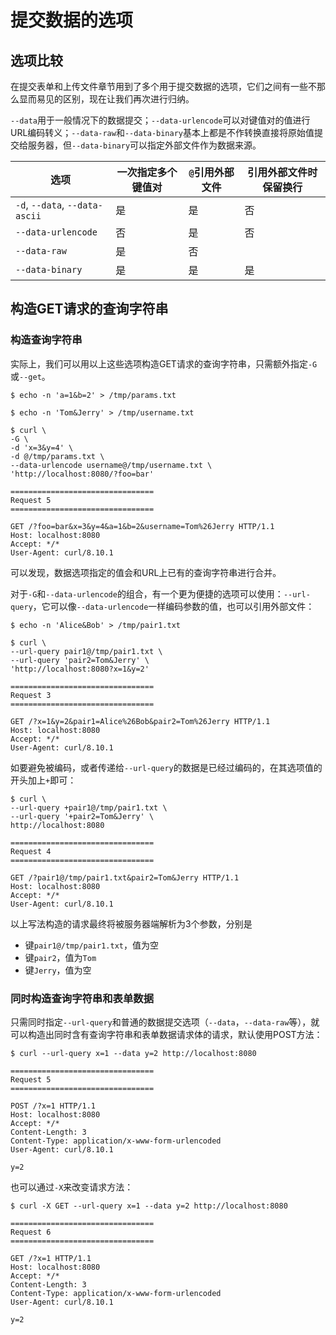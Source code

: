 # 提交数据的选项

## 选项比较

在提交表单和上传文件章节用到了多个用于提交数据的选项，它们之间有一些不那么显而易见的区别，现在让我们再次进行归纳。

`--data`用于一般情况下的数据提交；`--data-urlencode`可以对键值对的值进行URL编码转义；`--data-raw`和`--data-binary`基本上都是不作转换直接将原始值提交给服务器，但`--data-binary`可以指定外部文件作为数据来源。

|选项|一次指定多个键值对|`@`引用外部文件|引用外部文件时保留换行|
|----|---------------|-------------|------------------|
|`-d`, `--data`, `--data-ascii`|是|是|否|
|`--data-urlencode`|否|是|否|
|`--data-raw`|是|否||
|`--data-binary`|是|是|是|

## 构造GET请求的查询字符串

### 构造查询字符串

实际上，我们可以用以上这些选项构造GET请求的查询字符串，只需额外指定`-G`或`--get`。

```shell
$ echo -n 'a=1&b=2' > /tmp/params.txt

$ echo -n 'Tom&Jerry' > /tmp/username.txt

$ curl \
-G \
-d 'x=3&y=4' \
-d @/tmp/params.txt \
--data-urlencode username@/tmp/username.txt \
'http://localhost:8080/?foo=bar'

================================
Request 5
================================

GET /?foo=bar&x=3&y=4&a=1&b=2&username=Tom%26Jerry HTTP/1.1
Host: localhost:8080
Accept: */*
User-Agent: curl/8.10.1
```

可以发现，数据选项指定的值会和URL上已有的查询字符串进行合并。

对于`-G`和`--data-urlencode`的组合，有一个更为便捷的选项可以使用：`--url-query`，它可以像`--data-urlencode`一样编码参数的值，也可以引用外部文件：

```shell
$ echo -n 'Alice&Bob' > /tmp/pair1.txt

$ curl \
--url-query pair1@/tmp/pair1.txt \
--url-query 'pair2=Tom&Jerry' \
'http://localhost:8080?x=1&y=2'

================================
Request 3
================================

GET /?x=1&y=2&pair1=Alice%26Bob&pair2=Tom%26Jerry HTTP/1.1
Host: localhost:8080
Accept: */*
User-Agent: curl/8.10.1
```

如要避免被编码，或者传递给`--url-query`的数据是已经过编码的，在其选项值的开头加上`+`即可：

```shell
$ curl \
--url-query +pair1@/tmp/pair1.txt \
--url-query '+pair2=Tom&Jerry' \
http://localhost:8080

================================
Request 4
================================

GET /?pair1@/tmp/pair1.txt&pair2=Tom&Jerry HTTP/1.1
Host: localhost:8080
Accept: */*
User-Agent: curl/8.10.1
```

以上写法构造的请求最终将被服务器端解析为3个参数，分别是

- 键`pair1@/tmp/pair1.txt`，值为空
- 键`pair2`，值为`Tom`
- 键`Jerry`，值为空

### 同时构造查询字符串和表单数据

只需同时指定`--url-query`和普通的数据提交选项（`--data`，`--data-raw`等），就可以构造出同时含有查询字符串和表单数据请求体的请求，默认使用POST方法：

```shell
$ curl --url-query x=1 --data y=2 http://localhost:8080

================================
Request 5
================================

POST /?x=1 HTTP/1.1
Host: localhost:8080
Accept: */*
Content-Length: 3
Content-Type: application/x-www-form-urlencoded
User-Agent: curl/8.10.1

y=2
```

也可以通过`-X`来改变请求方法：

```shell
$ curl -X GET --url-query x=1 --data y=2 http://localhost:8080

================================
Request 6
================================

GET /?x=1 HTTP/1.1
Host: localhost:8080
Accept: */*
Content-Length: 3
Content-Type: application/x-www-form-urlencoded
User-Agent: curl/8.10.1

y=2
```
